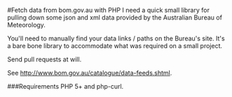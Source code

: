 #Fetch data from bom.gov.au with PHP
I need a quick small library for pulling down some json and xml data provided
by the Australian Bureau of Meteorology.

You'll need to manually find your data links / paths on the Bureau's site.
It's a bare bone library to accommodate what was required on a small project.

Send pull requests at will.

See http://www.bom.gov.au/catalogue/data-feeds.shtml.

###Requirements
PHP 5+ and php-curl.
